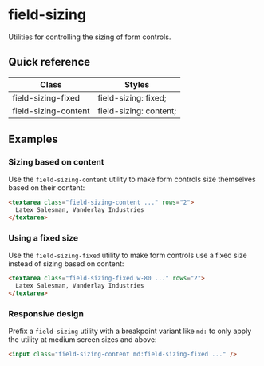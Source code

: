 # field-sizing

Utilities for controlling the sizing of form controls.


## Quick reference

| Class                 | Styles                 |
|-----------------------|------------------------|
| field-sizing-fixed    | field-sizing: fixed;   |
| field-sizing-content  | field-sizing: content; |

## Examples

### Sizing based on content

Use the `field-sizing-content` utility to make form controls size themselves based on their content:

```html
<textarea class="field-sizing-content ..." rows="2">
  Latex Salesman, Vanderlay Industries
</textarea>
```

### Using a fixed size

Use the `field-sizing-fixed` utility to make form controls use a fixed size instead of sizing based on content:

```html
<textarea class="field-sizing-fixed w-80 ..." rows="2">
  Latex Salesman, Vanderlay Industries
</textarea>
```

### Responsive design

Prefix a `field-sizing` utility with a breakpoint variant like `md:` to only apply the utility at medium screen sizes and above:

```html
<input class="field-sizing-content md:field-sizing-fixed ..." />
```

